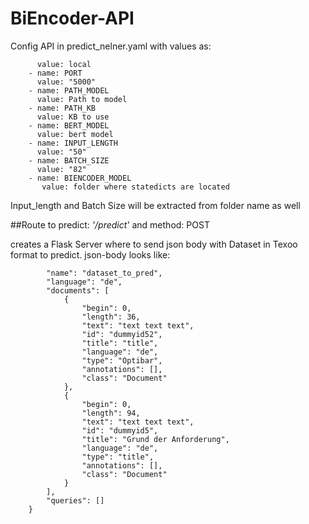 # BiEncoder-API

Config API in predict_nelner.yaml with values as:
```- name: FLASK_ENV
      value: local
    - name: PORT
      value: "5000"
    - name: PATH_MODEL
      value: Path to model
    - name: PATH_KB
      value: KB to use
    - name: BERT_MODEL
      value: bert model 
    - name: INPUT_LENGTH
      value: "50"
    - name: BATCH_SIZE
      value: "82"
    - name: BIENCODER_MODEL
       value: folder where statedicts are located
```
Input_length and Batch Size will be extracted from folder name as well


##Route to predict: 
_'/predict'_ and method: POST

creates a Flask Server where to send json body with Dataset in Texoo format to predict.
json-body looks like:
```"dataset": {
        "name": "dataset_to_pred",
        "language": "de",
        "documents": [
            {
                "begin": 0,
                "length": 36,
                "text": "text text text",
                "id": "dummyid52",
                "title": "title",
                "language": "de",
                "type": "Optibar",
                "annotations": [],
                "class": "Document"
            },
            {
                "begin": 0,
                "length": 94,
                "text": "text text text",
                "id": "dummyid5",
                "title": "Grund der Anforderung",
                "language": "de",
                "type": "title",
                "annotations": [],
                "class": "Document"
            }
        ],
        "queries": []
    }
```
